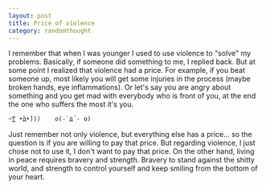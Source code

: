 ```yaml
---
layout: post
title: Price of violence
category: randomthought
---
```


I remember that when I was younger I used to use violence to "solve" my problems. 
Basically, if someone did something to me, I replied back.
But at some point I realized that violence had a price.
For example, if you beat someone up, most likely you will get some injuries in the process (maybe broken hands, eye inflammations). Or let's say you are angry about something and you get mad with everybody who is front of you, at the end the one who suffers the most it's you.


```
=͟͟͞͞( •̀д•́)))    o(-`д´- o)     
```

Just remember not only violence, but everything else has a price... so the question is if you are willing to pay that price. But regarding violence, I just chose not to use it, I don't want to pay that price. On the other hand, living in peace requires bravery and strength.
Bravery to stand against the shitty world, and strength to control yourself and keep smiling from the bottom of your heart. 
